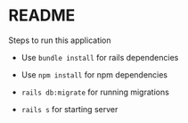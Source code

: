 # README
Steps to run this application

* Use `bundle install` for rails dependencies

* Use `npm install` for npm dependencies

* `rails db:migrate` for running migrations

* `rails s` for starting server

